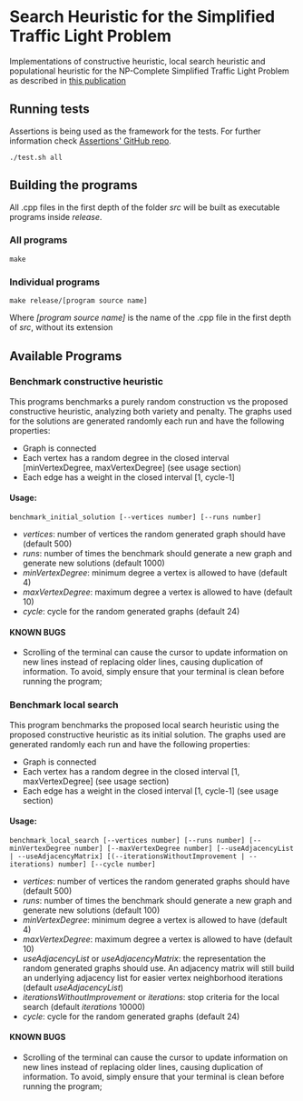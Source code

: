 # Search Heuristic for the Simplified Traffic Light Problem
Implementations of constructive heuristic, local search heuristic and populational heuristic for the NP-Complete Simplified Traffic Light Problem as described in [this publication](https://www.researchgate.net/publication/244404904_The_Model_and_Properties_of_the_Traffic_Light_Problem)

## Running tests
Assertions is being used as the framework for the tests. For further information check [Assertions' GitHub repo](https://github.com/rockerbacon/assertions).
```
./test.sh all
```

## Building the programs
All .cpp files in the first depth of the folder _src_ will be built as executable programs inside _release_.

### All programs
```
make
```

### Individual programs
```
make release/[program source name]
```
Where _[program source name]_ is the name of the .cpp file in the first depth of _src_, without its extension

## Available Programs
### Benchmark constructive heuristic
This programs benchmarks a purely random construction vs the proposed constructive heuristic, analyzing both variety and penalty. The graphs used for the solutions are generated randomly each run and have the following properties:
- Graph is connected
- Each vertex has a random degree in the closed interval [minVertexDegree, maxVertexDegree] (see usage section)
- Each edge has a weight in the closed interval [1, cycle-1]

#### Usage:
```
benchmark_initial_solution [--vertices number] [--runs number]
```
- _vertices_: number of vertices the random generated graph should have (default 500)
- _runs_: number of times the benchmark should generate a new graph and generate new solutions (default 1000)
- _minVertexDegree_: minimum degree a vertex is allowed to have (default 4)
- _maxVertexDegree_: maximum degree a vertex is allowed to have (default 10)
- _cycle_: cycle for the random generated graphs (default 24)

#### KNOWN BUGS
- Scrolling of the terminal can cause the cursor to update information on new lines instead of replacing older lines, causing duplication of information. To avoid, simply ensure that your terminal is clean before running the program;

### Benchmark local search
This program benchmarks the proposed local search heuristic using the proposed constructive heuristic as its initial solution. The graphs used are generated randomly each run and have the following properties:
- Graph is connected
- Each vertex has a random degree in the closed interval [1, maxVertexDegree] (see usage section)
- Each edge has a weight in the closed interval [1, cycle-1] (see usage section)

#### Usage:
```
benchmark_local_search [--vertices number] [--runs number] [--minVertexDegree number] [--maxVertexDegree number] [--useAdjacencyList | --useAdjacencyMatrix] [(--iterationsWithoutImprovement | --iterations) number] [--cycle number]
```
- _vertices_: number of vertices the random generated graphs should have (default 500)
- _runs_: number of times the benchmark should generate a new graph and generate new solutions (default 100)
- _minVertexDegree_: minimum degree a vertex is allowed to have (default 4)
- _maxVertexDegree_: maximum degree a vertex is allowed to have (default 10)
- _useAdjacencyList_ or _useAdjacencyMatrix_: the representation the random generated graphs should use. An adjacency matrix will still build an underlying adjacency list for easier vertex neighborhood iterations (default _useAdjacencyList_)
- _iterationsWithoutImprovement_ or _iterations_: stop criteria for the local search (default _iterations_ 10000)
- _cycle_: cycle for the random generated graphs (default 24)

#### KNOWN BUGS
- Scrolling of the terminal can cause the cursor to update information on new lines instead of replacing older lines, causing duplication of information. To avoid, simply ensure that your terminal is clean before running the program;
